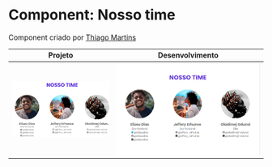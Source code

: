 # Component: Nosso time

Component criado por [Thiago Martins](https://github.com/thiagoa-martins/)

|  Projeto | Desenvolvimento |
|----------|-----------------|
| ![imagem projeto](https://github.com/desafiosdev/frontend//blob/main/components/nosso-time/src/img/pedido.jpg?raw=true) | ![imagem projeto](https://github.com/desafiosdev/frontend//blob/main/components/nosso-time/src/img/screenshot.png?raw=true) |
